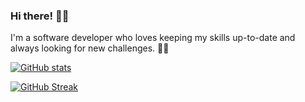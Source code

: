 ### Hi there! 👋👋

I'm a software developer who loves keeping my skills up-to-date and always looking for new challenges. 👩‍💻

[![GitHub stats](https://github-readme-stats.vercel.app/api?username=wangchristine&count_private=true&show_icons=true&theme=material-palenight)](https://github-readme-stats.vercel.app/api?username=wangchristine&count_private=true&show_icons=true&theme=material-palenight)

[![GitHub Streak](https://streak-stats.demolab.com?user=wangchristine&theme=material-palenight&mode=weekly&fire=EB5454&ring=EB5454)](https://streak-stats.demolab.com?user=wangchristine&theme=material-palenight&mode=weekly&fire=EB5454&ring=EB5454)
